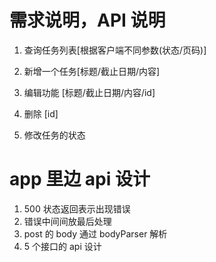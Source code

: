 # 需求说明，API 说明

1. 查询任务列表[根据客户端不同参数(状态/页码)]

2. 新增一个任务[标题/截止日期/内容]

3. 编辑功能 [标题/截止日期/内容/id]

4. 删除 [id]

5. 修改任务的状态

# app 里边 api 设计

1. 500 状态返回表示出现错误
2. 错误中间间放最后处理
3. post 的 body 通过 bodyParser 解析
4. 5 个接口的 api 设计
